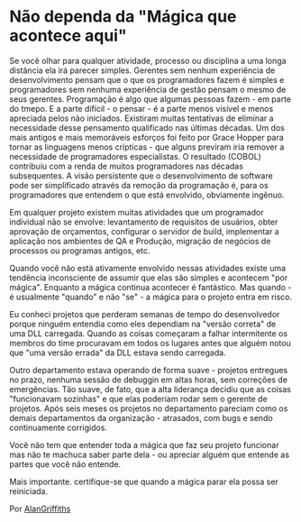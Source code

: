 # Não dependa da "Mágica que acontece aqui"

Se você olhar para qualquer atividade, processo ou disciplina a uma longa distância ela irá parecer simples. Gerentes sem nenhum experiência de desenvolvimento pensam que o que os programadores fazem é simples e programadores sem nenhuma experiência de gestão pensam o mesmo de seus gerentes.
Programação é algo que algumas pessoas fazem - em parte do tmepo. E a parte difícil - o pensar - é a parte menos visível e menos apreciada pelos não iniciados. Existiram muitas tentativas de eliminar a necessidade desse pensamento qualificado nas últimas décadas. Um dos mais antigos e mais memoráveis esforços foi feito por Grace Hopper para tornar as linguagens menos crípticas - que alguns previram iria remover a necessidade de programadores especialistas. O resultado (COBOL) contribuiu com a renda de muitos programadores nas décadas subsequentes.
A visão persistente que o desenvolvimento de software pode ser simplificado através da remoção da programação é, para os programadores que entendem o que está envolvido, obviamente ingênuo.

Em qualquer projeto existem muitas atividades que um programador individual não se envolve: levantamento de requisitos de usuários, obter aprovação de orçamentos, configurar o servidor de build, implementar a aplicação nos ambientes de QA e Produção, migração de negócios de processos ou programas antigos, etc.

Quando você não está ativamente envolvido nessas atividades existe uma tendência inconsciente de assumir que elas são simples e acontecem "por mágica". Enquanto a mágica continua acontecer é fantástico. Mas quando - é usualmente "quando" e não "se" - a mágica para o projeto entra em risco.

Eu conheci projetos que perderam semanas de tempo do desenvolvedor porque ninguém entendia como eles dependiam na "versão correta" de uma DLL carregada. Quando as coisas começaram a falhar intermitente os membros do time procuravam em todos os lugares antes que alguém notou que "uma versão errada" da DLL estava sendo carregada.

Outro departamento estava operando de forma suave - projetos entregues no prazo, nenhuma sessão de debuggin em altas horas, sem correções de emergências. Tão suave, de fato, que a alta liderança decidiu que as coisas "funcionavam sozinhas" e que elas poderiam rodar sem o gerente de projetos. Após seis meses os projetos no departamento pareciam como os demais departamentos da organização - atrasados, com bugs e sendo continuamente corrigidos.

Você não tem que entender toda a mágica que faz seu projeto funcionar mas não te machuca saber parte dela - ou apreciar alguém que entende as partes que você não entende.

Mais importante. certifique-se que quando a mágica parar ela possa ser reiniciada.

Por [AlanGriffiths](http://programmer.97things.oreilly.com/wiki/index.php/AlanGriffiths)